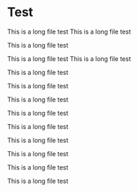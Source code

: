 <!-- TITLE: Test -->
<!-- SUBTITLE: A quick summary of Test -->

# Test

This is a long file test
This is a long file test

This is a long file test

This is a long file test
This is a long file test

This is a long file test


This is a long file test


This is a long file test


This is a long file test


This is a long file test


This is a long file test

This is a long file test


This is a long file test


This is a long file test